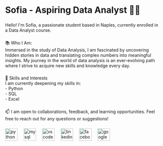 <h1 align="left">Sofia - Aspiring Data Analyst 👩‍💻</h1>

###

<p align="left">Hello! I'm Sofia, a passionate student based in Naples, currently enrolled in a Data Analyst course.</p>

###

<p align="left">📚 Who I Am:<br>Immersed in the study of Data Analysis, I am fascinated by uncovering hidden stories in data and translating complex numbers into meaningful insights. My journey in the world of data analysis is an ever-evolving path where I strive to acquire new skills and knowledge every day.</h2>

###

<p align="left">🚀 Skills and Interests<br>I am currently deepening my skills in:<br>- Python<br>- SQL<br>- Excel</p>

###

<p align="left">📫 I am open to collaborations, feedback, and learning opportunities. Feel free to reach out for any questions or suggestions!</h2>

###

<div align="left">
  <img src="https://cdn.jsdelivr.net/gh/devicons/devicon/icons/python/python-original.svg" height="40" alt="python logo"  />
  <img width="12" />
  <img src="https://cdn.jsdelivr.net/gh/devicons/devicon/icons/mysql/mysql-original.svg" height="40" alt="mysql logo"  />
  <img width="12" />
  <img src="https://cdn.jsdelivr.net/gh/devicons/devicon/icons/vscode/vscode-original.svg" height="40" alt="vscode logo"  />
  <img width="12" />
  <img src="https://cdn.jsdelivr.net/gh/devicons/devicon/icons/linkedin/linkedin-original.svg" height="40" alt="linkedin logo"  />
  <img width="12" />
  <img src="https://cdn.jsdelivr.net/gh/devicons/devicon/icons/facebook/facebook-original.svg" height="40" alt="facebook logo"  />
  <img width="12" />
  <img src="https://cdn.jsdelivr.net/gh/devicons/devicon/icons/google/google-original.svg" height="40" alt="google logo"  />
</div>

###
<!---
SofiaLiossis/SofiaLiossis is a ✨ special ✨ repository because its `README.md` (this file) appears on your GitHub profile.
You can click the Preview link to take a look at your changes.
--->
